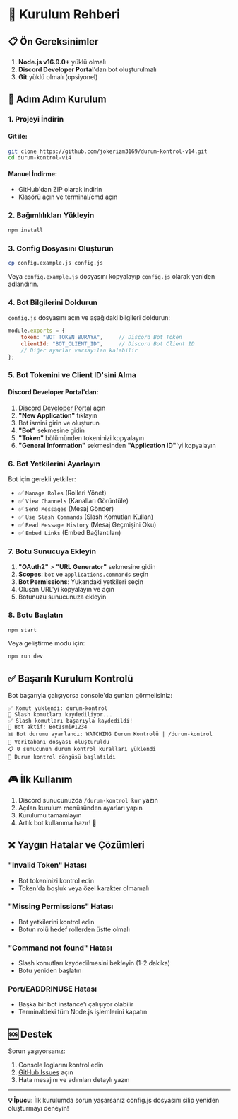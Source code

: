 # 🚀 Kurulum Rehberi

## 📋 Ön Gereksinimler

1. **Node.js v16.9.0+** yüklü olmalı
2. **Discord Developer Portal**'dan bot oluşturulmalı
3. **Git** yüklü olmalı (opsiyonel)

## 🔧 Adım Adım Kurulum

### 1. Projeyi İndirin

#### Git ile:
```bash
git clone https://github.com/jokerizm3169/durum-kontrol-v14.git
cd durum-kontrol-v14
```

#### Manuel İndirme:
- GitHub'dan ZIP olarak indirin
- Klasörü açın ve terminal/cmd açın

### 2. Bağımlılıkları Yükleyin

```bash
npm install
```

### 3. Config Dosyasını Oluşturun

```bash
cp config.example.js config.js
```

Veya `config.example.js` dosyasını kopyalayıp `config.js` olarak yeniden adlandırın.

### 4. Bot Bilgilerini Doldurun

`config.js` dosyasını açın ve aşağıdaki bilgileri doldurun:

```javascript
module.exports = {
    token: "BOT_TOKEN_BURAYA",     // Discord Bot Token
    clientId: "BOT_CLIENT_ID",     // Discord Bot Client ID
    // Diğer ayarlar varsayılan kalabilir
};
```

### 5. Bot Tokenini ve Client ID'sini Alma

#### Discord Developer Portal'dan:
1. [Discord Developer Portal](https://discord.com/developers/applications) açın
2. **"New Application"** tıklayın
3. Bot ismini girin ve oluşturun
4. **"Bot"** sekmesine gidin
5. **"Token"** bölümünden tokeninizi kopyalayın
6. **"General Information"** sekmesinden **"Application ID"**'yi kopyalayın

### 6. Bot Yetkilerini Ayarlayın

Bot için gerekli yetkiler:
- ✅ `Manage Roles` (Rolleri Yönet)
- ✅ `View Channels` (Kanalları Görüntüle)  
- ✅ `Send Messages` (Mesaj Gönder)
- ✅ `Use Slash Commands` (Slash Komutları Kullan)
- ✅ `Read Message History` (Mesaj Geçmişini Oku)
- ✅ `Embed Links` (Embed Bağlantıları)

### 7. Botu Sunucuya Ekleyin

1. **"OAuth2"** > **"URL Generator"** sekmesine gidin
2. **Scopes**: `bot` ve `applications.commands` seçin
3. **Bot Permissions**: Yukarıdaki yetkileri seçin
4. Oluşan URL'yi kopyalayın ve açın
5. Botunuzu sunucunuza ekleyin

### 8. Botu Başlatın

```bash
npm start
```

Veya geliştirme modu için:
```bash
npm run dev
```

## ✅ Başarılı Kurulum Kontrolü

Bot başarıyla çalışıyorsa console'da şunları görmelisiniz:

```
✅ Komut yüklendi: durum-kontrol
🔄 Slash komutları kaydediliyor...
✅ Slash komutları başarıyla kaydedildi!
🚀 Bot aktif: BotIsmi#1234
📊 Bot durumu ayarlandı: WATCHING Durum Kontrolü | /durum-kontrol
📁 Veritabanı dosyası oluşturuldu
📋 0 sunucunun durum kontrol kuralları yüklendi
🔄 Durum kontrol döngüsü başlatıldı
```

## 🎮 İlk Kullanım

1. Discord sunucunuzda `/durum-kontrol kur` yazın
2. Açılan kurulum menüsünden ayarları yapın
3. Kurulumu tamamlayın
4. Artık bot kullanıma hazır! 🎉

## ❌ Yaygın Hatalar ve Çözümleri

### "Invalid Token" Hatası
- Bot tokeninizi kontrol edin
- Token'da boşluk veya özel karakter olmamalı

### "Missing Permissions" Hatası  
- Bot yetkilerini kontrol edin
- Botun rolü hedef rollerden üstte olmalı

### "Command not found" Hatası
- Slash komutları kaydedilmesini bekleyin (1-2 dakika)
- Botu yeniden başlatın

### Port/EADDRINUSE Hatası
- Başka bir bot instance'ı çalışıyor olabilir
- Terminaldeki tüm Node.js işlemlerini kapatın

## 🆘 Destek

Sorun yaşıyorsanız:
1. Console loglarını kontrol edin
2. [GitHub Issues](https://github.com/jokerizm3169/durum-kontrol-v14/issues) açın
3. Hata mesajını ve adımları detaylı yazın

---

**💡 İpucu**: İlk kurulumda sorun yaşarsanız config.js dosyasını silip yeniden oluşturmayı deneyin!

